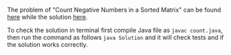 The problem of "Count Negative Numbers in a Sorted Matrix" can be found [here](https://leetcode.com/problems/count-negative-numbers-in-a-sorted-matrix/) while the solution [here](https://github.com/aurimas13/Solutions-To-Problems/blob/main/LeetCode/Java%20Solutions/Count%20Negative%20Numbers%20in%20a%20Sorted%20Matrix/count.java).

To check the solution in terminal first compile Java file as `javac count.java`, then run the command as follows `java Solution` and it will check tests and if the solution works correctly.
